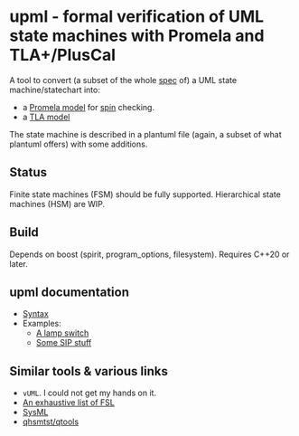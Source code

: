 # upml - formal verification of UML state machines with Promela and TLA+/PlusCal

A tool to convert (a subset of the whole [spec](https://www.omg.org/spec/UML/2.5.1/PDF) of) a UML state machine/statechart into:

- a [Promela model](doc/upml/spin.md) for [spin](https://github.com/nimble-code/Spin) checking.
- a [TLA model](doc/upml/tla.md)

The state machine is described in a plantuml file (again, a subset of what plantuml offers) with some additions.

## Status

Finite state machines (FSM) should be fully supported. Hierarchical state machines (HSM) are WIP.

## Build

Depends on boost (spirit, program_options, filesystem). Requires C++20 or later.

## upml documentation

- [Syntax](doc/upml/syntax.md)
- Examples:
  - [A lamp switch](doc/upml/switch.md)
  - [Some SIP stuff](doc/upml/sip.md)

## Similar tools & various links

- ```vUML```. I could not get my hands on it.
- [An exhaustive list of FSL](https://buttondown.email/hillelwayne/archive/formal-specification-languages/)
- [SysML](https://sysml.org/)
- [qhsmtst/qtools](https://www.state-machine.com/qtools/qutest_qhsm.html)
